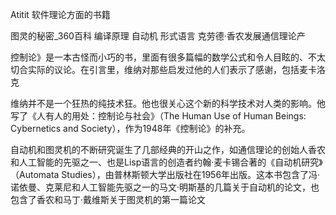 Atitit 软件理论方面的书籍 


图灵的秘密_360百科
编译原理
自动机
形式语言
克劳德·香农发展通信理论产

控制论》是一本古怪而小巧的书，里面有很多篇幅的数学公式和令人目眩的、不太切合实际的议论。在引言里，维纳对那些启发过他的人们表示了感谢，包括麦卡洛克

维纳并不是一个狂热的纯技术狂。他也很关心这个新的科学技术对人类的影响。他写了《人有人的用处：控制论与社会》（The Human Use of Human Beings: Cybernetics and Society），作为1948年《控制论》的补充。

自动机和图灵机的不断研究诞生了几部经典的开山之作，如通信理论的创始人香农和人工智能的先驱之一、也是Lisp语言的创造者约翰·麦卡锡合著的《自动机研究》（Automata Studies），由普林斯顿大学出版社在1956年出版。这本书包含了冯·诺依曼、克莱尼和人工智能先驱之一的马文·明斯基的几篇关于自动机的论文，也包含了香农和马丁·戴维斯关于图灵机的第一篇论文

